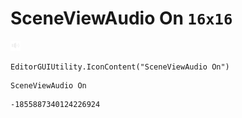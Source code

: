# SceneViewAudio On `16x16`
<img src="/img/SceneViewAudio%20On.png" width=16 height=16>

``` CSharp
EditorGUIUtility.IconContent("SceneViewAudio On")
```
```
SceneViewAudio On
```
```
-1855887340124226924
```
